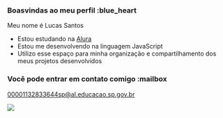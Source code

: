 ### Boasvindas ao meu perfil :blue_heart

Meu nome é Lucas Santos

- Estou estudando na [Alura](https://www.alura.com.br)
- Estou me desenvolvendo na linguagem JavaScript
- Utilizo esse espaço para minha organização e compartilhamento dos meus projetos desenvolvidos

### Você pode entrar em contato comigo :mailbox

00001132833644sp@al.educacao.sp.gov.br


![](https://media1.tenor.com/m/uJC_A-CJSkUAAAAC/hmm-dot-dot-dot.gif)
